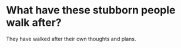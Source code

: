 # What have these stubborn people walk after?

They have walked after their own thoughts and plans.
